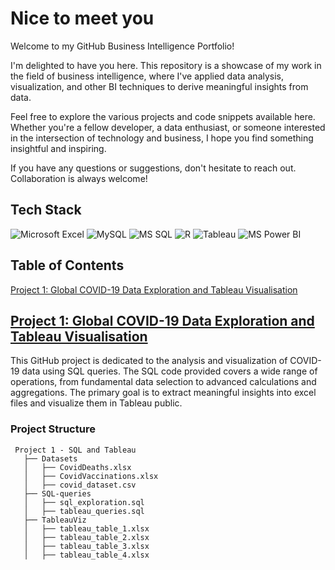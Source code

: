 # Nice to meet you

Welcome to my GitHub Business Intelligence Portfolio!

I'm delighted to have you here. This repository is a showcase of my work in the field of business intelligence, where I've applied data analysis, visualization, and other BI techniques to derive meaningful insights from data.

Feel free to explore the various projects and code snippets available here. Whether you're a fellow developer, a data enthusiast, or someone interested in the intersection of technology and business, I hope you find something insightful and inspiring.

If you have any questions or suggestions, don't hesitate to reach out. Collaboration is always welcome!

## Tech Stack
![Microsoft Excel](https://img.shields.io/badge/-Microsoft%20Excel-217346?logo=microsoft%20excel&logoColor=white&style=for-the-badge)
![MySQL](https://img.shields.io/badge/-MySQL-4479A1?logo=mysql&logoColor=white&style=for-the-badge) ![MS SQL](https://img.shields.io/badge/-MS%20SQL-CC2927?logo=microsoft%20sql%20server&logoColor=white&style=for-the-badge) ![R](https://img.shields.io/badge/-R-276DC3?logo=r&logoColor=white&style=for-the-badge) ![Tableau](https://img.shields.io/badge/-Tableau-E97627?logo=tableau&logoColor=white&style=for-the-badge) ![MS Power BI](https://img.shields.io/badge/-MS%20Power%20BI-F2C811?logo=power%20bi&logoColor=white&style=for-the-badge)

## Table of Contents
<a href="#project-1-global-covid-19-data-exploration-and-tableau-visualisation">Project 1: Global COVID-19 Data Exploration and Tableau Visualisation</a>


## [Project 1: Global COVID-19 Data Exploration and Tableau Visualisation](https://github.com/KamilKozera/business-intelligence-portfolio/tree/main/Project%201%20-%20SQL%20and%20Tableau)

This GitHub project is dedicated to the analysis and visualization of COVID-19 data using SQL queries. The SQL code provided covers a wide range of operations, from fundamental data selection to advanced calculations and aggregations. The primary goal is to extract meaningful insights into excel files and visualize them in Tableau public.

### Project Structure

```
 Project 1 - SQL and Tableau 
   ├── Datasets 
   │   ├── CovidDeaths.xlsx 
   │   ├── CovidVaccinations.xlsx 
   │   ├── covid_dataset.csv 
   ├── SQL-queries 
   │   ├── sql_exploration.sql 
   │   ├── tableau_queries.sql 
   ├── TableauViz 
   │   ├── tableau_table_1.xlsx 
   │   ├── tableau_table_2.xlsx 
   │   ├── tableau_table_3.xlsx 
   │   ├── tableau_table_4.xlsx
```
